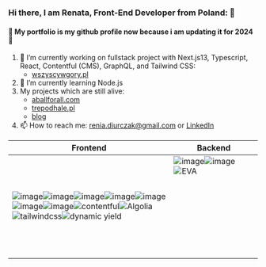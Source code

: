 ### Hi there, I am Renata, Front-End Developer from Poland: 👋
#### 🚧 My portfolio is my github profile now because i am updating it for 2024 🚧

1. 🔭 I’m currently working on fullstack project with Next.js13, Typescript, React, Contentful (CMS), GraphQL, and Tailwind CSS:
      - [wszyscywgory.pl](https://www.wszyscywgory.pl/)
2. 🌱 I’m currently learning Node.js
3. My projects which are still alive: 
      - [aballforall.com](https://aballforall.com) 
      - [trepodhale.pl](https://www.trepodhale.pl)
      - [blog](https://small-blog-about-js-and-me.vercel.app/)
5. 📫 How to reach me: renia.diurczak@gmail.com or [LinkedIn](https://www.linkedin.com/in/renata-diurczak/)

| Frontend     | Backend |
| ----------- | ----------- |
| ![image](https://user-images.githubusercontent.com/49594210/230564027-12a364b3-78c7-44e6-b08e-7deabfebdd1a.png)![image](https://user-images.githubusercontent.com/49594210/230564092-a9e95a5b-9518-42f5-a7ff-055cff990188.png)![image](https://user-images.githubusercontent.com/49594210/230564116-87dabd78-d88d-449e-bdd3-92996d4893dd.png)![image](https://user-images.githubusercontent.com/49594210/230564218-fbc28c3c-2667-4985-a04c-2a2459b487b8.png)![image](https://user-images.githubusercontent.com/49594210/230566839-17b6d7c4-824c-4105-88f0-cf2de31f15b3.png)![image](https://user-images.githubusercontent.com/49594210/230565600-9eb28dbb-5049-42db-8e5f-5f34980461da.png)![image](https://user-images.githubusercontent.com/49594210/230567811-f3eb7e78-02ce-48a7-a150-6d80e6691916.png)![contentful](https://github.com/user-attachments/assets/62ec542c-277c-4796-a850-3a67dc069a09)![Algolia](https://github.com/user-attachments/assets/03e3c2d5-0c6f-4954-b179-89a3d606590d)![tailwindcss](https://github.com/user-attachments/assets/4fe9f541-c4b4-4e3b-ae6f-e6771f7d1014)![dynamic yield](https://github.com/user-attachments/assets/fe2a881a-b508-41d7-bc93-d99674d85943) | ![image](https://user-images.githubusercontent.com/49594210/230565205-9dd72f92-5360-4ce4-b9d2-3e558cedd532.png)![image](https://user-images.githubusercontent.com/49594210/230564193-8b1255d5-2318-4805-a0e6-bf7dfb7dfa27.png)![EVA](https://github.com/user-attachments/assets/ea2a48bc-954f-457f-b62d-3e36d11ebc79)<svg width="200" height="200" viewBox="0 0 200 200" fill="none" xmlns="http://www.w3.org/2000/svg">
<path d="M28.4064 22.1145H31.9492L24.8635 9.88L17.7778 22.1145H21.3206L21.3213 22.1134H21.3225L23.0939 19.0548H23.0927L24.8635 15.9973L24.8641 15.9983L24.8644 15.9979L24.8651 16L28.4064 22.1145Z" fill="black"/>
<path d="M12.4635 9.88111L0.949219 9.88111L0.949219 12.8817L10.6443 12.8817L16.0064 22.1156L23.0921 9.88111H19.5492L16.0064 15.9984L12.4635 9.88111Z" fill="black"/>
<path d="M14.2247 22.1156L0.949219 22.1156L0.949219 19.1151L12.4917 19.1151L14.2247 22.1156Z" fill="black"/>
<path d="M9.84323 14.5271L11.5427 17.4696L0.949219 17.4696L0.949219 14.5271L9.84323 14.5271Z" fill="black"/>
</svg>






<!--
**reniuszka/reniuszka** is a ✨ _special_ ✨ repository because its `README.md` (this file) appears on your GitHub profile.

Here are some ideas to get you started:

- 🔭 I’m currently working on ...
- 🌱 I’m currently learning ...
- 👯 I’m looking to collaborate on ...
- 🤔 I’m looking for help with ...
- 💬 Ask me about ...
- 📫 How to reach me: ...
- 😄 Pronouns: ...
- ⚡ Fun fact: ...
-->
